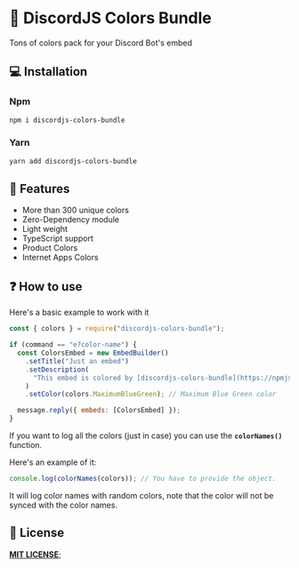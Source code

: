 # 🌈 DiscordJS Colors Bundle

Tons of colors pack for your Discord Bot's embed

## 💻 Installation

### Npm

```sh
npm i discordjs-colors-bundle
```

### Yarn

```sh
yarn add discordjs-colors-bundle
```

## 🚀 Features

- More than 300 unique colors
- Zero-Dependency module
- Light weight
- TypeScript support
- Product Colors
- Internet Apps Colors

## ❓ How to use

Here's a basic example to work with it

```js
const { colors } = require("discordjs-colors-bundle");

if (command == "e?color-name") {
  const ColorsEmbed = new EmbedBuilder()
    .setTitle("Just an embed")
    .setDescription(
      "This embed is colored by [discordjs-colors-bundle](https://npmjs.com/package/discordjs-colors-bundle)"
    )
    .setColor(colors.MaximumBlueGreen); // Maximum Blue Green color

  message.reply({ embeds: [ColorsEmbed] });
}
```

If you want to log all the colors (just in case) you can use the **`colorNames()`** function.

Here's an example of it:

```js
console.log(colorNames(colors)); // You have to provide the object.
```

It will log color names with random colors, note that the color will not be synced with the color names.

## 📝 License

[**MIT LICENSE**](/LICENSE);
